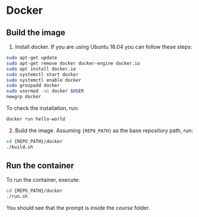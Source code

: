 # Docker

## Build the image

1. Install docker. If you are using Ubuntu 18.04 you can follow these steps:

```bash
sudo apt-get update
sudo apt-get remove docker docker-engine docker.io
sudo apt install docker.io
sudo systemctl start docker
sudo systemctl enable docker
sudo groupadd docker
sudo usermod -aG docker $USER
newgrp docker
```

To check the installation, run:

```bash
docker run hello-world
```

2. Build the image. Assuming `{REPO_PATH}` as the base repository path, run:

```bash
cd {REPO_PATH}/docker
./build.sh
```

## Run the container

To run the container, execute:

```bash
cd {REPO_PATH}/docker
./run.sh
```

You should see that the prompt is inside the _course_ folder.
